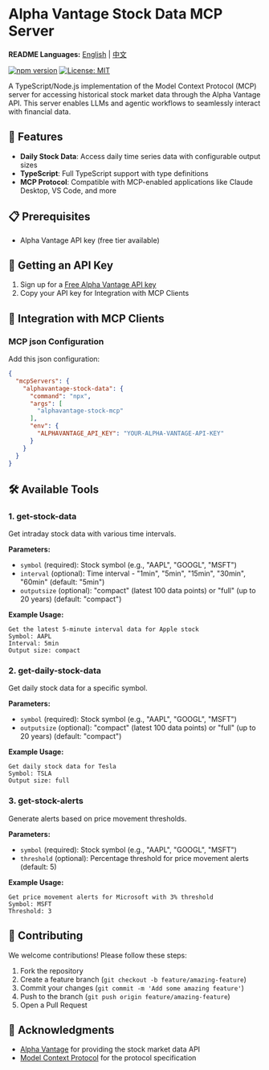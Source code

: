 # Alpha Vantage Stock Data MCP Server

**README Languages:** [English](README.md) | [中文](README_zh.md)

[![npm version](https://badge.fury.io/js/mcp-enterprise-server.svg)](https://www.npmjs.com/package/alphavantage-stock-mcp)
[![License: MIT](https://img.shields.io/badge/License-MIT-yellow.svg)](https://opensource.org/licenses/MIT)

A TypeScript/Node.js implementation of the Model Context Protocol (MCP) server for accessing historical stock market data through the Alpha Vantage API. This server enables LLMs and agentic workflows to seamlessly interact with financial data.

## 🚀 Features

- **Daily Stock Data**: Access daily time series data with configurable output sizes
- **TypeScript**: Full TypeScript support with type definitions
- **MCP Protocol**: Compatible with MCP-enabled applications like Claude Desktop, VS Code, and more

## 📋 Prerequisites

- Alpha Vantage API key (free tier available)

## 🔑 Getting an API Key

1. Sign up for a [Free Alpha Vantage API key](https://www.alphavantage.co/support/#api-key)
2. Copy your API key for Integration with MCP Clients

## 🔌 Integration with MCP Clients

### MCP json Configuration

Add this json configuration:

```json
{
  "mcpServers": {
    "alphavantage-stock-data": {  
      "command": "npx",
      "args": [
        "alphavantage-stock-mcp"
      ],
      "env": {
        "ALPHAVANTAGE_API_KEY": "YOUR-ALPHA-VANTAGE-API-KEY"
      }
    }
  }
}
```

## 🛠️ Available Tools

### 1. get-stock-data

Get intraday stock data with various time intervals.

**Parameters:**
- `symbol` (required): Stock symbol (e.g., "AAPL", "GOOGL", "MSFT")
- `interval` (optional): Time interval - "1min", "5min", "15min", "30min", "60min" (default: "5min")
- `outputsize` (optional): "compact" (latest 100 data points) or "full" (up to 20 years) (default: "compact")

**Example Usage:**
```
Get the latest 5-minute interval data for Apple stock
Symbol: AAPL
Interval: 5min
Output size: compact
```

### 2. get-daily-stock-data

Get daily stock data for a specific symbol.

**Parameters:**
- `symbol` (required): Stock symbol (e.g., "AAPL", "GOOGL", "MSFT")
- `outputsize` (optional): "compact" (latest 100 data points) or "full" (up to 20 years) (default: "compact")

**Example Usage:**
```
Get daily stock data for Tesla
Symbol: TSLA
Output size: full
```

### 3. get-stock-alerts

Generate alerts based on price movement thresholds.

**Parameters:**
- `symbol` (required): Stock symbol (e.g., "AAPL", "GOOGL", "MSFT")
- `threshold` (optional): Percentage threshold for price movement alerts (default: 5)

**Example Usage:**
```
Get price movement alerts for Microsoft with 3% threshold
Symbol: MSFT
Threshold: 3
```

## 🤝 Contributing

We welcome contributions! Please follow these steps:

1. Fork the repository
2. Create a feature branch (`git checkout -b feature/amazing-feature`)
3. Commit your changes (`git commit -m 'Add some amazing feature'`)
4. Push to the branch (`git push origin feature/amazing-feature`)
5. Open a Pull Request

## 🙏 Acknowledgments

- [Alpha Vantage](https://www.alphavantage.co/) for providing the stock market data API
- [Model Context Protocol](https://modelcontextprotocol.io/) for the protocol specification

